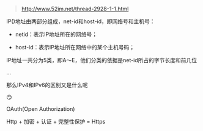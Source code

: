 > http://www.52im.net/thread-2928-1-1.html

IP()地址由两部分组成，net-id和host-id，即网络号和主机号：

- netid：表示IP地址所在的网络号；

- host-id：表示IP地址所在网络中的某个主机号码；

IP地址一共分为5类，即A～E，他们分类的依据是net-id所占的字节长度和前几位

...

那么IPv4和IPv6的区别又是什么呢



:smirk:





OAuth(Open Authorization)





Http + 加密 + 认证 + 完整性保护 = Https









































